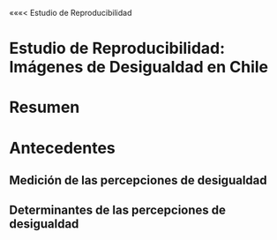 «««< Estudio de Reproducibilidad

# Estudio de Reproducibilidad: Imágenes de Desigualdad en Chile


# Resumen

# Antecedentes

## Medición de las percepciones de desigualdad

## Determinantes de las percepciones de desigualdad

